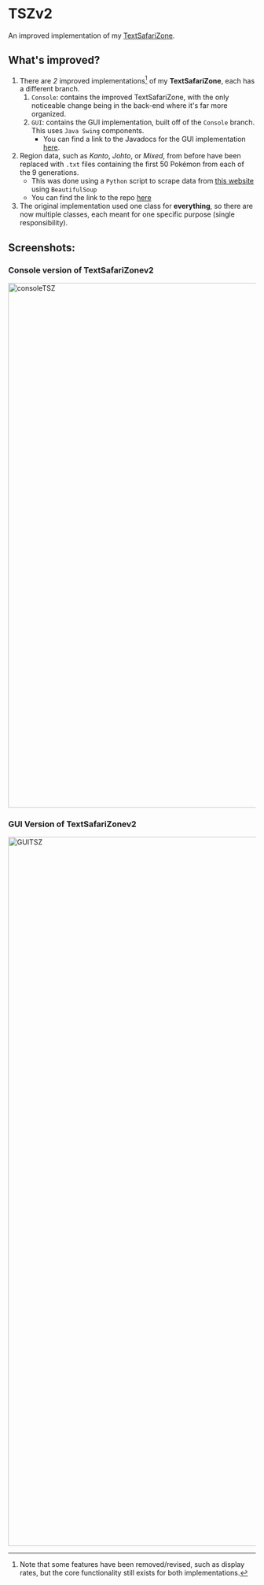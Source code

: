 # TSZv2
An improved implementation of my [TextSafariZone](https://github.com/mangara22/TextSafariZone).

## What's improved?
  1. There are *2* improved implementations[^1] of my **TextSafariZone**, each has a different branch.
      1. `Console`: contains the improved TextSafariZone, with the only noticeable change being in the back-end where it's far more organized.
      2. `GUI`: contains the GUI implementation, built off of the `Console` branch. This uses `Java Swing` components.
         - You can find a link to the Javadocs for the GUI implementation [here](https://mangara22.github.io/TSZv2/package-summary.html).
  3. Region data, such as *Kanto*, *Johto*, or *Mixed*, from before have been replaced with `.txt` files containing the first 50 Pokémon from each of the 9 generations.
      - This was done using a `Python` script to scrape data from [this website](https://pokemondb.net/pokedex/national) using `BeautifulSoup`
      - You can find the link to the repo [here](https://github.com/mangara22/PokemonWebScraping)
  4. The original implementation used one class for **everything**, so there are now multiple classes, each meant for one specific purpose (single responsibility).  
[^1]: Note that some features have been removed/revised, such as display rates, but the core functionality still exists for both implementations.

## Screenshots:
### Console version of TextSafariZonev2
<img width="1066" alt="consoleTSZ" src="https://github.com/mangara22/TSZv2/assets/125520397/f9fdb4ef-ffe1-4936-9b84-679bf168c04c">

### GUI Version of TextSafariZonev2
<img width="1440" alt="GUITSZ" src="https://github.com/mangara22/TSZv2/assets/125520397/a2077f47-7037-4e18-999c-1dec11923e61">

